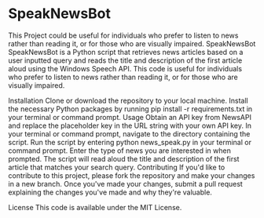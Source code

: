 # SpeakNewsBot
This Project could be useful for individuals who prefer to listen to news rather than reading it, or for those who are visually impaired.
SpeakNewsBot
SpeakNewsBot is a Python script that retrieves news articles based on a user inputted query and reads the title and description of the first article aloud using the Windows Speech API. This code is useful for individuals who prefer to listen to news rather than reading it, or for those who are visually impaired.

Installation
Clone or download the repository to your local machine.
Install the necessary Python packages by running pip install -r requirements.txt in your terminal or command prompt.
Usage
Obtain an API key from NewsAPI and replace the placeholder key in the URL string with your own API key.
In your terminal or command prompt, navigate to the directory containing the script.
Run the script by entering python news_speak.py in your terminal or command prompt.
Enter the type of news you are interested in when prompted.
The script will read aloud the title and description of the first article that matches your search query.
Contributing
If you'd like to contribute to this project, please fork the repository and make your changes in a new branch. Once you've made your changes, submit a pull request explaining the changes you've made and why they're valuable.

License
This code is available under the MIT License.
